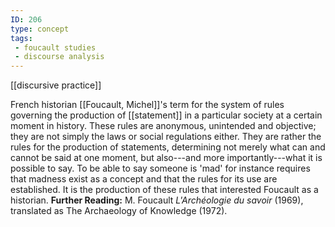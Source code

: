 ```yaml
---
ID: 206
type: concept
tags: 
 - foucault studies
 - discourse analysis
---
```


[[discursive practice]]

 French
historian [[Foucault, Michel]]'s term for the
system of rules governing the production of
[[statement]] in a
particular society at a certain moment in history. These rules are
anonymous, unintended and objective; they are not simply the laws or
social regulations either. They are rather the rules for the production
of statements, determining not merely what can and cannot be said at one
moment, but also---and more importantly---what it is possible to say. To
be able to say someone is 'mad' for instance requires that madness exist
as a concept and that the rules for its use are established. It is the
production of these rules that interested Foucault as a historian.
**Further Reading:** M. Foucault *L'Archéologie du savoir* (1969),
translated as The Archaeology of Knowledge (1972).
